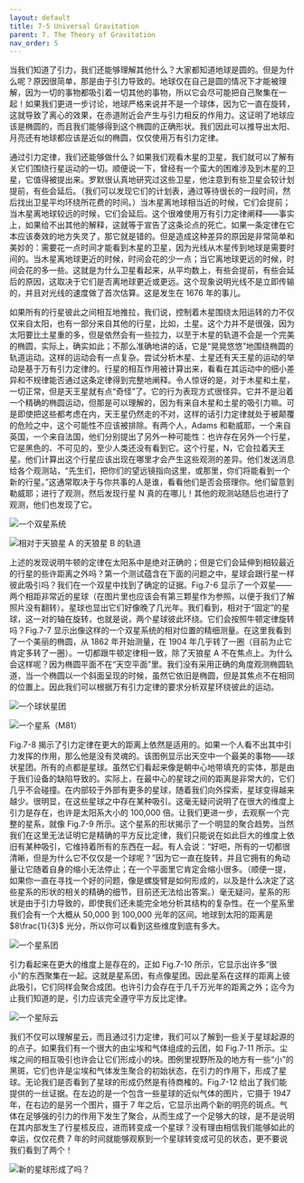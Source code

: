 ```yaml
---
layout: default
title: 7-5 Universal Gravitation
parent: 7. The Theory of Gravitation
nav_order: 5
---
```

当我们知道了引力，我们还能够理解其他什么？大家都知道地球是圆的。但是为什么呢？原因很简单，那是由于引力导致的。地球仅在自己是圆的情况下才能被理解，因为一切的事物都吸引着一切其他的事物，所以它会尽可能把自己聚集在一起！如果我们更进一步讨论，地球严格来说并不是一个球体，因为它一直在旋转，这就导致了离心的效果，在赤道附近会产生与引力相反的作用力。这证明了地球应该是椭圆的，而且我们能够得到这个椭圆的正确形状。我们因此可以推导出太阳、月亮还有地球都应该是近似的椭圆，仅仅使用万有引力定律。

通过引力定律，我们还能够做什么？如果我们观看木星的卫星，我们就可以了解有关它们围绕行星运动的一切。顺便说一下，曾经有一个蛮大的困难涉及到木星的卫星，它值得被提出来。罗默很认真地研究过这些卫星，他注意到有些卫星会较计划提前，有些会延后。（我们可以发现它们的计划表，通过等待很长的一段时间，然后找出卫星平均环绕所花费的时间。）当木星离地球相当近的时候，它们会提前；当木星离地球较远的时候，它们会延后。这个很难使用万有引力定律阐释——事实上，如果给不出其他的解释，这就等于宣告了这条论点的死亡。如果一条定律在它本应该奏效的地方失灵了，那它就是错的。但是造成这种差异的原因是非常简单和美妙的：需要花一点时间才能看到木星的卫星，因为光线从木星传到地球是需要时间的。当木星离地球更近的时候，时间会花的少一点；当它离地球更远的时候，时间会花的多一些。这就是为什么卫星看起来，从平均数上，有些会提前，有些会延后的原因，这取决于它们是否离地球更近或更远。这个现象说明光线不是立即传输的，并且对光线的速度做了首次估算。这是发生在 1676 年的事儿。

如果所有的行星彼此之间相互地推拉，我们说，控制着木星围绕太阳运转的力不仅仅来自太阳，也有一部分来自其他的行星，比如，土星。这个力并不是很强，因为太阳要比土星重的多，但是依然会有一些拉力，以至于木星的轨道不会是一个完美的椭圆，实际上，确实如此；不那么准确地讲的话，它是“晃晃悠悠”地围绕椭圆的轨道运动。这样的运动会有一点复杂。尝试分析木星、土星还有天王星的运动的举动是基于万有引力定律的。行星的相互作用被计算出来，看看在其运动中的细小差异和不规律能否通过这条定律得到完整地阐释。令人惊讶的是，对于木星和土星，一切正常，但是天王星就有点“奇怪”了。它的行为表现方式很怪异。它并不是沿着一个精确的椭圆运动，但那是可以理解的，因为有来自木星和土星的吸引力嘛。可是即使把这些都考虑在内，天王星仍然走的不对，这样的话引力定律就处于被颠覆的危险之中，这个可能性不应该被排除。有两个人，Adams 和勒威耶，一个来自英国，一个来自法国，他们分别提出了另外一种可能性：也许存在另外一个行星，它是黑色的、不可见的，至少人类还没有看到它。这个行星，N，它会拉着天王星。他们计算出这个行星应该出现在哪里才会产生这些观测的差异。他们发送消息给各个观测站，“先生们，把你们的望远镜指向这里，或那里，你们将能看到一个新的行星。”这通常取决于与你共事的人是谁，看看他们是否会搭理你。他们留意到勒威耶；进行了观测，然后发现行星 N 真的在哪儿！其他的观测站随后也进行了观测，他们也发现了它。

![一个双星系统](/assets/volume-1/fig-7-6.png)

![相对于天狼星 A 的天狼星 B 的轨道](/assets/volume-1/fig-7-7.png)

上述的发现说明牛顿的定律在太阳系中是绝对正确的；但是它们会延伸到相较最近的行星的些许距离之外吗？第一个测试蕴含在下面的问题之中，星球会跟行星一样彼此吸引吗？我们在一个双星中找到了确定的证据。Fig.7-6 显示了一个双星——两个相距非常近的星球（在图片里也应该会有第三颗星作为参照，以便于我们了解照片没有翻转）。星球也显出它们好像晚了几光年。我们看到，相对于“固定”的星球，这一对的轴在旋转，也就是说，两个星球彼此环绕。它们会按照牛顿定律旋转吗？Fig.7-7 显示出像这样的一个双星系统的相对位置的精细测量。在这里我看到了一个美丽的椭圆，从 1862 年开始测量，在 1904 年几乎转了一圈（目前为止它肯定多转了一圈）。一切都跟牛顿定律相一致，除了天狼星 A 不在焦点上。为什么会这样呢？因为椭圆平面不在“天空平面”里。我们没有采用正确的角度观测椭圆轨道，当一个椭圆以一个斜面呈现的时候，虽然它依旧是椭圆，但是其焦点不在相同的位置上。因此我们可以根据万有引力定律的要求分析双星环绕彼此的运动。

![一个球状星团](/assets/volume-1/fig-7-8.png)

![一个星系（M81）](/assets/volume-1/fig-7-9.png)

Fig.7-8 揭示了引力定律在更大的距离上依然是适用的。如果一个人看不出其中引力发挥的作用，那么他是没有灵魂的。该图例显示出天空中一个最美的事物——球状星团。所有的点都是星球。虽然它们看起来像是朝中心地带填充的实体，那是由于我们设备的缺陷导致的。实际上，在最中心的星球之间的距离是非常大的，它们几乎不会碰撞。在内部较于外部有更多的星球，随着我们向外探索，星球变得越来越少。很明显，在这些星球之中存在某种吸引。这毫无疑问说明了在很大的维度上引力是存在，也许是太阳系大小的 100,000 倍。让我们更进一步，去观察一个完整的星系，就像 Fig.7-9 所示。这个星系的形状揭示了一个明显的聚合趋势。当然我们在这里无法证明它是精确的平方反比定律，我们只能说在如此巨大的维度上依旧有某种吸引，它维持着所有的东西在一起。有人会说：“好吧，所有的一切都很清晰，但是为什么它不仅仅是一个球呢？”因为它一直在旋转，并且它拥有的角动量让它随着自身的缩小无法停止；在一个平面里它肯定会缩小很多。（顺便一提，如果你一直在寻找一个好的问题，像是螺旋臂是如何形成的，以及是什么决定了这些星系的形状的相关的精确的细节，目前还无法给出答案。）毫无疑问，星系的形状是由于引力导致的，即使我们还未能完全地分析其结构的复杂性。在一个星系里我们会有一个大概从 50,000 到 100,000 光年的区间。地球到太阳的距离是 $8\frac{1}{3}$ 光分，所以你可以看到这些维度到底有多大。

![一个星系团](/assets/volume-1/fig-7-10.png)

引力看起来在更大的维度上是存在的，正如 Fig.7-10 所示，它显示出许多“很小”的东西聚集在一起。这就是星系团，有点像星团。因此星系在这样的距离上彼此吸引，它们同样会聚合成团。也许引力会存在于几千万光年的距离之外；迄今为止我们知道的是，引力应该完全遵守平方反比定律。

![一个星际云](/assets/volume-1/fig-7-11.png)

我们不仅可以理解星云，而且通过引力定律，我们可以了解到一些关于星球起源的的点子。如果我们有一个很大的由尘埃和气体组成的云团，如 Fig.7-11 所示。尘埃之间的相互吸引也许会让它们形成小的块。图例里视野所及的地方有一些“小”的黑斑，它们也许是尘埃和气体发生聚合的初始状态，在引力的作用下，形成了星球。无论我们是否看到了星球的形成仍然是有待商榷的。Fig.7-12 给出了我们能提供的一丝证据。在左边的是一个包含一些星球的近似气体的图片，它摄于 1947 年，在右边的是另一个图片，摄于 7 年之后，它显示出两个新的明亮的斑点。气体在足够强的引力的作用下发生了聚合，从而生成了一个足够大的球，是不是说明在其内部发生了行星核反应，进而转变成一个星球？没有理由相信我们能够如此的幸运，仅仅花费 7 年的时间就能够观察到一个星球转变成可见的状态，更不要说我们看到了两个！

![新的星球形成了吗？](/assets/volume-1/fig-7-12.png)

